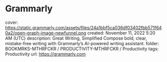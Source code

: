 # Grammarly

cover: https://static.grammarly.com/assets/files/24a1bbf5ca036df03402fbb571f640a2/open-graph-image-newfunnel.png
created: November 11, 2022 5:20 AM (UTC)
description: Great Writing,
Simplified
Compose bold, clear, mistake-free writing with Grammarly’s AI-powered writing assistant.
folder: BOOKMRKS-MTHRFCKR / PRODUCTIVITY-MTHRFCKR / Productivity
tags: Productivity
url: https://grammarly.com